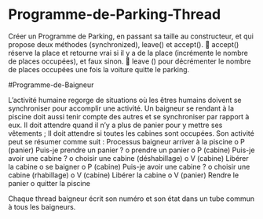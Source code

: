 # Programme-de-Parking-Thread
Créer un Programme de Parking, en passant sa taille au constructeur, et qui propose deux méthodes (synchronized), leave() et accept().
 accept() réserve la place et retourne vrai si il y a de la place (incrémente le nombre de places occupées), et faux sinon.
 leave () pour décrémenter le nombre de places occupées une fois la voiture quitte le parking.

#Programme-de-Baigneur

L’activité humaine regorge de situations où les êtres humains doivent se synchroniser pour accomplir une activité. Un baigneur se rendant à la piscine doit aussi tenir compte des autres et se synchroniser par rapport à eux.
Il doit attendre quand il n’y a plus de panier pour y mettre ses vêtements ;
Il doit attendre si toutes les cabines sont occupées. Son activité peut se résumer comme suit :
Processus baigneur arriver à la piscine
o P (panier) Puis-je prendre un panier ?
o prendre un panier
o P (cabine) Puis-je avoir une cabine ?
o choisir une cabine (déshabillage)
o V (cabine) Libérer la cabine
o se baigner
o P (cabine) Puis-je avoir une cabine ?
o choisir une cabine (rhabillage)
o V (cabine) Libérer la cabine
o V (panier) Rendre le panier
o quitter la piscine 

Chaque thread baigneur écrit son numéro et son état dans un tube commun à tous les baigneurs. 
